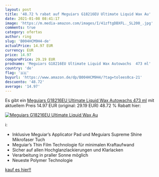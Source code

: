 ```yaml
---
layout: post
title: '48.72 % rabat auf Meguiars G18216EU Ultimate Liquid Wax Au'
date: 2021-01-08 08:41:17
image: 'https://m.media-amazon.com/images/I/41zftgDBXFL._SL200_.jpg'
comments: true
category: ofertas
author: ring
slug: 'B004HCM9H4-de'
actualPrice: 14.97 EUR
currency: EUR
price: 14.97
comparePrice: 29.19 EUR
prodname: 'Meguiars G18216EU Ultimate Liquid Wax Autowachs  473 ml'
country: 'de'
flag: '🇩🇪'
buyurl: 'https://www.amazon.de/dp/B004HCM9H4/?tag=tolees0ca-21'
descuento: '48.72'
average: '14.97'
---
```


Es gibt ein [Meguiars G18216EU Ultimate Liquid Wax Autowachs  473 ml](https://www.amazon.de/dp/B004HCM9H4/?tag=tolees0ca-21) mit aktuellem Preis 14.97 EUR (original: 29.19 EUR) 48.72 % Rabatt hier:

[![Meguiars G18216EU Ultimate Liquid Wax Au](https://m.media-amazon.com/images/I/41zftgDBXFL._SL200_.jpg)](https://www.amazon.de/dp/B004HCM9H4/?tag=tolees0ca-21)

ℹ️:

- Inklusive Meguiar’s Applicator Pad und Meguiars Supreme Shine Mikrofaser Tuch
- Meguiar’s Thin Film Technologie für minimalen Kraftaufwand
- Sicher auf allen Hochglanzlackierungen und Klarlacken
- Verarbeitung in praller Sonne möglich
- Neueste Polymer Technologie

[kauf es hier!!](https://www.amazon.de/dp/B004HCM9H4/?tag=tolees0ca-21)
